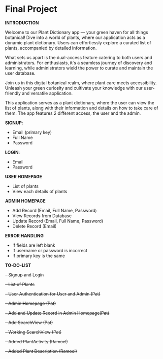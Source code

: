 # Final Project

**INTRODUCTION**

Welcome to our Plant Dictionary app — your green haven for all things botanical! Dive into a world of plants, where our application 
acts as a dynamic plant dictionary. Users can effortlessly explore a curated list of plants, accompanied by detailed information.

What sets us apart is the dual-access feature catering to both users and administrators. For enthusiasts, it's a seamless 
journey of discovery and learning, while administrators wield the power to curate and maintain the user database.

Join us in this digital botanical realm, where plant care meets accessibility. Unleash your green curiosity and cultivate 
your knowledge with our user-friendly and versatile application.

This application serves as a plant dictionary, where the user can view the list of plants, along with their
information and details on how to take care of them. The app features 2 different access, the user and the admin.


**SIGNUP**: 
- Email (primary key)
- Full Name
- Password

**LOGIN**:
- Email
- Password

**USER HOMEPAGE**
- List of plants
- View each details of plants

**ADMIN HOMEPAGE**
- Add Record (Email, Full Name, Password)
- View Records from Database
- Update Record (Email, Full Name, Password)
- Delete Record (Email)

**ERROR HANDLING**
- If fields are left blank
- If username or password is incorrect
- If primary key is the same

**TO-DO-LIST**

~~- Signup and Login~~

~~- List of Plants~~

~~- User Authentication for User and Admin (Pat)~~

~~- Admin Homepage (Pat)~~

~~- Add and Update Record in Admin Homepage(Pat)~~

~~- Add SearchView (Pat)~~

~~- Working SearchView (Pat)~~

~~- Added PlantActivity (Ramoel)~~

~~- Added Plant Description (Ramoel)~~
